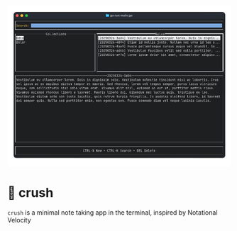<div class="mt-16 flex justify-center">
    <div class="w-[48rem] overflow-hidden rounded-2xl">
        <img src="docs/assets/screenshot.png" alt="Crush app interface" class="w-full h-auto">
    </div>
</div>

# 🐢 crush
`crush` is a minimal note taking app in the terminal, inspired by Notational Velocity
